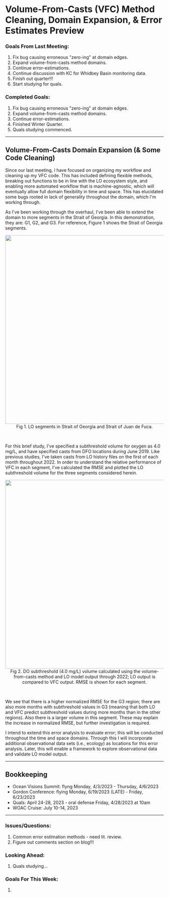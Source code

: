 # Volume-From-Casts (VFC) Method Cleaning, Domain Expansion, & Error Estimates Preview

### Goals From Last Meeting:
1. Fix bug causing erroneous "zero-ing" at domain edges.
2. Expand volume-from-casts method domains.
3. Continue error-estimations.
4. Continue discussion with KC for Whidbey Basin monitoring data.
5. Finish out quarter!!!
6. Start studying for quals.

### Completed Goals:
1. Fix bug causing erroneous "zero-ing" at domain edges.
2. Expand volume-from-casts method domains.
3. Continue error-estimations.
4. Finished Winter Quarter.
5. Quals studying commenced.

---

## Volume-From-Casts Domain Expansion (& Some Code Cleaning)

Since our last meeting, I have focused on organizing my workflow and cleaning up my VFC code. This has included defining flexible methods, breaking out functions to be in line with the LO ecosystem style, and enabling more automated workflow that is machine-agnostic, which will eventually allow full domain flexibility in time and space. This has elucidated some bugs rooted in lack of generality throughout the domain, which I'm working through.

As I've been working through the overhaul, I've been able to extend the domain to more segments in the Strait of Georgia. In this demonstration, they are: G1, G2, and G3. For reference, Figure 1 shows the Strait of Georgia segments.

<p style="text-align:center;"><img src="https://user-images.githubusercontent.com/55995675/228325464-b0bf802a-86a8-4de4-b734-02f9a7daab82.png" width="600"/><br>Fig 1. LO segments in Strait of Georgia and Strait of Juan de Fuca.</p><br>

For this brief study, I've specified a subthreshold volume for oxygen as 4.0 mg/L, and have specified casts from DFO locations during June 2019. Like previous studies, I've taken casts from LO history files on the first of each month throughout 2022. In order to understand the relative performance of VFC in each segment, I've calculated the RMSE and plotted the LO subthreshold volume for the three segments considered herein.

<p style="text-align:center;"><img src="https://user-images.githubusercontent.com/55995675/228346349-6cad61a4-27c7-4ccd-9dfa-d7a85ee0dd61.png" width="600"/><br>Fig 2. DO subthreshold (4.0 mg/L) volume calculated using the volume-from-casts method and LO model output through 2022; LO output is compared to VFC output. RMSE is shown for each segment.</p><br>

We see that there is a higher normalized RMSE for the G3 region; there are also more months with subthreshold values in G3 (meaning that both LO and VFC predict subthreshold values during more months than in the other regions). Also there is a larger volume in this segment. These may explain the increase in normalized RMSE, but further investigation is required.

I intend to extend this error analysis to evaluate error; this will be conducted throughout the time and space domains. Through this I will incorporate additional observational data sets (i.e., ecology) as locations for this error analysis. Later, this will enable a framework to explore observational data and validate LO model output.

---

## Bookkeeping 
* Ocean Visions Summit:  flyng Monday, 4/3/2023 - Thursday, 4/6/2023
* Gordon Conference: flying Monday, 6/19/2023 (LATE) - Friday, 6/23/2023
* Quals: April 24-28, 2023 - oral defense Friday, 4/28/2023 at 10am
* WOAC Cruise: July 10-14, 2023

---

### Issues/Questions:
1. Common error estimation methods - need lit. review.
2. Figure out comments section on blog!!!

### Looking Ahead:
1. Quals studying...

### Goals For This Week:
1.
